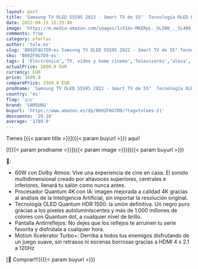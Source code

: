 ```yaml
---
layout: post
title: 'Samsung TV OLED 55S95 2022 - Smart TV de 55"  Tecnología OLED Quantum HDR 1500  Procesador Quantum 4K con Inteligencia Artificial  60W 60W con Dolby Atmos®  Pantalla Antirreflejos y Alexa integrada'
date: 2022-09-15 15:35:49
image: 'https://m.media-amazon.com/images/I/41dv-MKERpL._SL500_._SL400_.jpg'
comments: true
category: ofertas
author: 'tole.es'
slug: 'B09ZF8G7D9-es Samsung TV OLED 55S95 2022 - Smart TV de 55" Tecnología...'
sku: 'B09ZF8G7D9-es'
tags: [ 'Electrónica','TV, vídeo y home cinema','Televisores','alexa','samsung','🇪🇸', ]
actualPrice: 1699.0 EUR
currency: EUR
price: 1699.0
comparePrice: 2399.0 EUR
prodname: 'Samsung TV OLED 55S95 2022 - Smart TV de 55"  Tecnología OLED Quantum HDR 1500  Procesador Quantum 4K con Inteligencia Artificial  60W 60W con Dolby Atmos®  Pantalla Antirreflejos y Alexa integrada'
country: 'es'
flag: '🇪🇸'
brand: 'SAMSUNG'
buyurl: 'https://www.amazon.es/dp/B09ZF8G7D9/?tag=tolees-21'
descuento: '29.18'
average: '1789.0'
---
```


Tienes [{{< param title >}}]({{< param buyurl >}}) aqui!

[![{{< param prodname >}}]({{< param image >}})]({{< param buyurl >}})

🔎:

- 60W con Dolby Atmos: Vive una experiencia de cine en casa. El sonido multidimensional creado por altavoces superiores, centrales e inferiores, llenará tu salón como nunca antes.
- Procesador Quantum 4K con IA: imagen mejorada a calidad 4K gracias al análisis de la Inteligencia Artificial, sin importar la resolución original.
- Tecnología OLED Quantum HDR 1500: la unión definitiva. Un negro puro gracias a los píxeles autoluminiscentes y más de 1.000 millones de colores con Quantum dot, a cualquier nivel de brillo.
- Pantalla Antirreflejos: No dejes que los reflejos te arruinen tu serie favorita y disfrútala a cualquier hora.
- Motion Xcelerator Turbo+: Derriba a todos tus enemigos disfrutando de un juego suave, sin retrasos ni escenas borrosas gracias a HDMI 4 x 2.1 a 120Hz

[🛒 Comprar!!!]({{< param buyurl >}})
